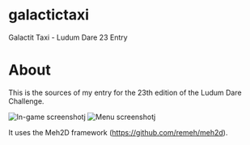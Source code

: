 galactictaxi
============

Galactit Taxi - Ludum Dare 23 Entry

About
============
This is the sources of my entry for the 23th edition of the Ludum Dare Challenge.

![In-game screenshot](http://remeh.fr/files/galactictaxi/third.png "In-game screenshot")j
![Menu screenshot](http://remeh.fr/files/galactictaxi/fourth.png "Menu screenshot")j

It uses the Meh2D framework (https://github.com/remeh/meh2d). 


